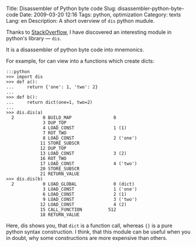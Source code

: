 Title: Disassembler of Python byte code
Slug: disassembler-python-byte-code
Date: 2009-03-20 12:16
Tags: python, optimization
Category: texts
Lang: en
Description: A short overview of `dis` python mudule.

Thanks to [StackOverflow][stack-post], I have discovered an interesting module in python's library — `dis`.

It is a disassembler of python byte code into mnemonics.

For example, for can view into a functions which create dicts:

    :::python
    >>> import dis
    >>> def a():
    ...     return {'one': 1, 'two': 2}
    ...
    >>> def b():
    ...     return dict(one=1, two=2)
    ...
    >>> dis.dis(a)
      2           0 BUILD_MAP                0
                  3 DUP_TOP
                  4 LOAD_CONST               1 (1)
                  7 ROT_TWO
                  8 LOAD_CONST               2 ('one')
                 11 STORE_SUBSCR
                 12 DUP_TOP
                 13 LOAD_CONST               3 (2)
                 16 ROT_TWO
                 17 LOAD_CONST               4 ('two')
                 20 STORE_SUBSCR
                 21 RETURN_VALUE
    >>> dis.dis(b)
      2           0 LOAD_GLOBAL              0 (dict)
                  3 LOAD_CONST               1 ('one')
                  6 LOAD_CONST               2 (1)
                  9 LOAD_CONST               3 ('two')
                 12 LOAD_CONST               4 (2)
                 15 CALL_FUNCTION          512
                 18 RETURN_VALUE

Here, dis shows you, that `dict` is a function call, whereas `{}` is a pure python syntax construction. I think, that this module can be useful when you in doubt, why some constructions are more expensive than others.

[stack-post]: http://stackoverflow.com/questions/664118/whats-the-difference-between-dict-and